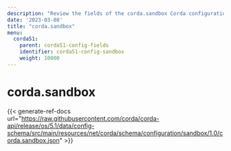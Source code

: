 ```yaml
---
description: "Review the fields of the corda.sandbox Corda configuration section."
date: '2023-03-08'
title: "corda.sandbox"
menu:
  corda51:
    parent: corda51-config-fields
    identifier: corda51-config-sandbox
    weight: 10000
---
```

# corda.sandbox

{{< generate-ref-docs url="https://raw.githubusercontent.com/corda/corda-api/release/os/5.1/data/config-schema/src/main/resources/net/corda/schema/configuration/sandbox/1.0/corda.sandbox.json" >}}